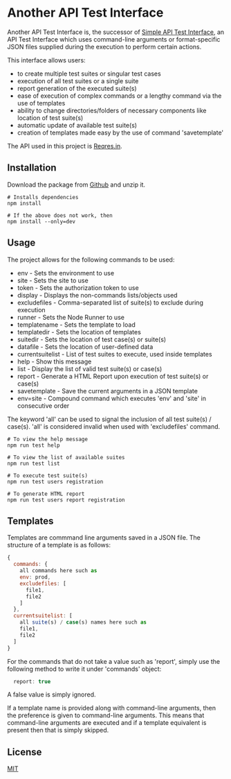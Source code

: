 # Another API Test Interface

Another API Test Interface is, the successor of [Simple API Test Interface](https://github.com/rathorsunpreet/SimpleAPITestInterface), an API Test Interface which uses command-line arguments or format-specific JSON files supplied during the execution to perform certain actions.

This interface allows users:
- to create multiple test suites or singular test cases
- execution of all test suites or a single suite
- report generation of the executed suite(s)
- ease of execution of complex commands or a lengthy command via the use of templates
- ability to change directories/folders of necessary components like location of test suite(s)
- automatic update of available test suite(s)
- creation of templates made easy by the use of command 'savetemplate'

The API used in this project is [Reqres.in](https://reqres.in/).

## Installation

Download the package from [Github](https://github.com/rathorsunpreet/AnotherAPITestInterface) and unzip it.

```console
# Installs dependencies
npm install

# If the above does not work, then
npm install --only=dev
```

## Usage
The project allows for the following commands to be used:

- env - Sets the environment to use
- site - Sets the site to use
- token - Sets the authorization token to use
- display - Displays the non-commands lists/objects used
- excludefiles - Comma-separated list of suite(s) to exclude during execution
- runner - Sets the Node Runner to use
- templatename - Sets the template to load
- templatedir - Sets the location of templates
- suitedir - Sets the location of test case(s) or suite(s)
- datafile - Sets the location of user-defined data
- currentsuitelist - List of test suites to execute, used inside templates
- help - Show this message
- list - Display the list of valid test suite(s) or case(s)
- report - Generate a HTML Report upon execution of test suite(s) or case(s)
- savetemplate - Save the current arguments in a JSON template
- env=site - Compound command which executes 'env' and 'site' in consecutive order

The keyword 'all' can be used to signal the inclusion of all test suite(s) / case(s). 'all' is considered invalid when used with 'excludefiles' command.
 
```node
# To view the help message
npm run test help

# To view the list of available suites
npm run test list

# To execute test suite(s)
npm run test users registration

# To generate HTML report
npm run test users report registration
```
## Templates
Templates are commmand line arguments saved in a JSON file. The structure of a template is as follows:
```Javascript
{
  commands: {
    all commands here such as 
    env: prod,
    excludefiles: [
      file1,
      file2
    ]
  },
  currentsuitelist: [
    all suite(s) / case(s) names here such as
    file1,
    file2
  ]
}
```
For the commands that do not take a value such as 'report', simply use the following method to write it under 'commands' object:
```Javascript
  report: true
```
A false value is simply ignored.

If a template name is provided along with command-line arguments, then the preference is given to command-line arguments. This means that command-line arguments are executed and if a template equivalent is present then that is simply skipped.

## License

[MIT](https://choosealicense.com/licenses/mit/)
